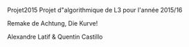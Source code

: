
Projet2015
Projet d"algorithmique de L3 pour l'année 2015/16

Remake de Achtung, Die Kurve!

Alexandre Latif & Quentin Castillo
